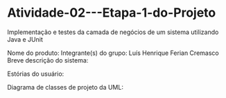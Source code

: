 # Atividade-02---Etapa-1-do-Projeto
Implementação e testes da camada de negócios de um sistema utilizando Java e JUnit

Nome do produto:
Integrante(s) do grupo: Luís Henrique Ferian Cremasco
Breve descrição do sistema:

Estórias do usuário:

Diagrama de classes de projeto da UML:
